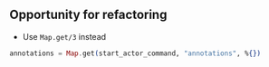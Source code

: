 ## Opportunity for refactoring

- Use `Map.get/3` instead

```elixir
annotations = Map.get(start_actor_command, "annotations", %{})

```
